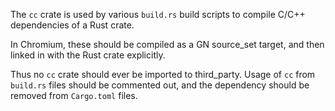 The `cc` crate is used by various `build.rs` build scripts to compile C/C++
dependencies of a Rust crate.

In Chromium, these should be compiled as a GN source_set target, and then linked
in with the Rust crate explicitly.

Thus no `cc` crate should ever be imported to third_party. Usage of `cc` from
`build.rs` files should be commented out, and the dependency should be removed
from `Cargo.toml` files.
